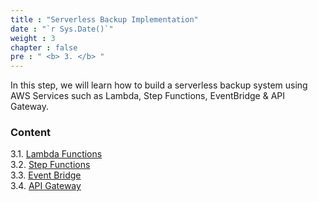 ```yaml
---
title : "Serverless Backup Implementation"
date : "`r Sys.Date()`"
weight : 3
chapter : false
pre : " <b> 3. </b> "
---
```


In this step, we will learn how to build a serverless backup system using AWS Services such as Lambda, Step Functions, EventBridge & API Gateway.

### Content
3.1. [Lambda Functions](3.1-lambda/) \
3.2. [Step Functions](3.2-stepfunc/) \
3.3. [Event Bridge](3.1-eventbridge/) \
3.4. [API Gateway](3.2-apigateway/) 